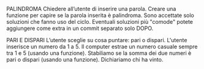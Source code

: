 PALINDROMA
Chiedere all’utente di inserire una parola.
Creare una funzione per capire se la parola inserita è palindroma.
Sono accettate solo soluzioni che fanno uso del ciclo.
Eventuali soluzioni più "comode" potete aggiungere come extra in un commit separato solo DOPO.




PARI E DISPARI
L’utente sceglie su cosa puntare: pari o dispari.
L'utente inserisce un numero da 1 a 5.
Il computer estrae un numero casuale sempre tra 1 e 5 (usando una funzione).
Stabiliamo se la somma dei due numeri è pari o dispari (usando una funzione).
Dichiariamo chi ha vinto.